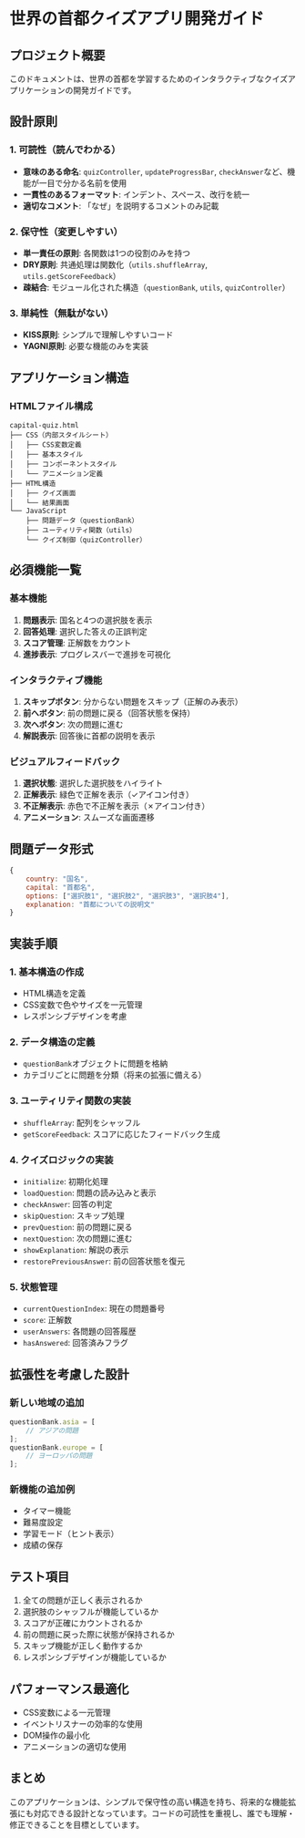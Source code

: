 # 世界の首都クイズアプリ開発ガイド

## プロジェクト概要
このドキュメントは、世界の首都を学習するためのインタラクティブなクイズアプリケーションの開発ガイドです。

## 設計原則

### 1. 可読性（読んでわかる）
- **意味のある命名**: `quizController`, `updateProgressBar`, `checkAnswer`など、機能が一目で分かる名前を使用
- **一貫性のあるフォーマット**: インデント、スペース、改行を統一
- **適切なコメント**: 「なぜ」を説明するコメントのみ記載

### 2. 保守性（変更しやすい）
- **単一責任の原則**: 各関数は1つの役割のみを持つ
- **DRY原則**: 共通処理は関数化（`utils.shuffleArray`, `utils.getScoreFeedback`）
- **疎結合**: モジュール化された構造（`questionBank`, `utils`, `quizController`）

### 3. 単純性（無駄がない）
- **KISS原則**: シンプルで理解しやすいコード
- **YAGNI原則**: 必要な機能のみを実装

## アプリケーション構造

### HTMLファイル構成
```
capital-quiz.html
├── CSS（内部スタイルシート）
│   ├── CSS変数定義
│   ├── 基本スタイル
│   ├── コンポーネントスタイル
│   └── アニメーション定義
├── HTML構造
│   ├── クイズ画面
│   └── 結果画面
└── JavaScript
    ├── 問題データ（questionBank）
    ├── ユーティリティ関数（utils）
    └── クイズ制御（quizController）
```

## 必須機能一覧

### 基本機能
1. **問題表示**: 国名と4つの選択肢を表示
2. **回答処理**: 選択した答えの正誤判定
3. **スコア管理**: 正解数をカウント
4. **進捗表示**: プログレスバーで進捗を可視化

### インタラクティブ機能
1. **スキップボタン**: 分からない問題をスキップ（正解のみ表示）
2. **前へボタン**: 前の問題に戻る（回答状態を保持）
3. **次へボタン**: 次の問題に進む
4. **解説表示**: 回答後に首都の説明を表示

### ビジュアルフィードバック
1. **選択状態**: 選択した選択肢をハイライト
2. **正解表示**: 緑色で正解を表示（✓アイコン付き）
3. **不正解表示**: 赤色で不正解を表示（✗アイコン付き）
4. **アニメーション**: スムーズな画面遷移

## 問題データ形式
```javascript
{
    country: "国名",
    capital: "首都名",
    options: ["選択肢1", "選択肢2", "選択肢3", "選択肢4"],
    explanation: "首都についての説明文"
}
```

## 実装手順

### 1. 基本構造の作成
- HTML構造を定義
- CSS変数で色やサイズを一元管理
- レスポンシブデザインを考慮

### 2. データ構造の定義
- `questionBank`オブジェクトに問題を格納
- カテゴリごとに問題を分類（将来の拡張に備える）

### 3. ユーティリティ関数の実装
- `shuffleArray`: 配列をシャッフル
- `getScoreFeedback`: スコアに応じたフィードバック生成

### 4. クイズロジックの実装
- `initialize`: 初期化処理
- `loadQuestion`: 問題の読み込みと表示
- `checkAnswer`: 回答の判定
- `skipQuestion`: スキップ処理
- `prevQuestion`: 前の問題に戻る
- `nextQuestion`: 次の問題に進む
- `showExplanation`: 解説の表示
- `restorePreviousAnswer`: 前の回答状態を復元

### 5. 状態管理
- `currentQuestionIndex`: 現在の問題番号
- `score`: 正解数
- `userAnswers`: 各問題の回答履歴
- `hasAnswered`: 回答済みフラグ

## 拡張性を考慮した設計

### 新しい地域の追加
```javascript
questionBank.asia = [
    // アジアの問題
];
questionBank.europe = [
    // ヨーロッパの問題
];
```

### 新機能の追加例
- タイマー機能
- 難易度設定
- 学習モード（ヒント表示）
- 成績の保存

## テスト項目
1. 全ての問題が正しく表示されるか
2. 選択肢のシャッフルが機能しているか
3. スコアが正確にカウントされるか
4. 前の問題に戻った際に状態が保持されるか
5. スキップ機能が正しく動作するか
6. レスポンシブデザインが機能しているか

## パフォーマンス最適化
- CSS変数による一元管理
- イベントリスナーの効率的な使用
- DOM操作の最小化
- アニメーションの適切な使用

## まとめ
このアプリケーションは、シンプルで保守性の高い構造を持ち、将来的な機能拡張にも対応できる設計となっています。コードの可読性を重視し、誰でも理解・修正できることを目標としています。